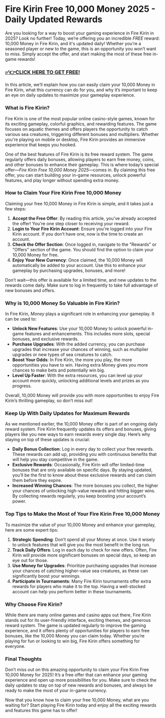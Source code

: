 # Fire Kirin Free 10,000 Money 2025 - Daily Updated Rewards

Are you looking for a way to boost your gaming experience in Fire Kirin in 2025? Look no further! Today, we’re offering you an incredible *FREE* reward: 10,000 Money in Fire Kirin, and it's updated daily! Whether you’re a seasoned player or new to the game, this is an opportunity you won’t want to miss. Simply accept the offer, and start making the most of these free in-game rewards!

### [✅👉CLICK HERE TO GET FREE!](https://freerewards.xyz/fire/kirin/)

In this article, we’ll explain how you can easily claim your 10,000 Money in Fire Kirin, what this currency can do for you, and why it’s important to keep an eye on daily updates to maximize your gameplay experience.

### What is Fire Kirin?

Fire Kirin is one of the most popular online casino-style games, known for its exciting gameplay, colorful graphics, and rewarding features. The game focuses on aquatic themes and offers players the opportunity to catch various sea creatures, triggering different bonuses and multipliers. Whether you're playing on mobile or desktop, Fire Kirin provides an immersive experience that keeps you hooked.

One of the best features of Fire Kirin is its free reward system. The game regularly offers daily bonuses, allowing players to earn free money, coins, and other bonuses to enhance their gameplay. This is where today’s special offer—*Fire Kirin Free 10,000 Money 2025*—comes in. By claiming this free offer, you can start building your in-game resources, unlock powerful features, and play longer without spending extra money.

### How to Claim Your Fire Kirin Free 10,000 Money

Claiming your free 10,000 Money in Fire Kirin is simple, and it takes just a few steps:

1. **Accept the Free Offer**: By reading this article, you've already accepted the offer! You're one step closer to receiving your reward.
2. **Login to Your Fire Kirin Account**: Ensure you're logged into your Fire Kirin account. If you don’t have one, now is the time to create an account.
3. **Check the Offer Section**: Once logged in, navigate to the "Rewards" or "Offers" section of the game. You should find the option to claim your 10,000 Money for free.
4. **Enjoy Your New Currency**: Once claimed, the 10,000 Money will automatically be added to your account. Use this to enhance your gameplay by purchasing upgrades, bonuses, and more!

Don’t wait—this offer is available for a limited time, and new updates to the rewards come daily. Make sure to log in frequently to take full advantage of new bonuses and offers.

### Why is 10,000 Money So Valuable in Fire Kirin?

In Fire Kirin, *Money* plays a significant role in enhancing your gameplay. It can be used to:

- **Unlock New Features**: Use your 10,000 Money to unlock powerful in-game features and enhancements. This includes more slots, special bonuses, and exclusive rewards.
- **Purchase Upgrades**: With the added currency, you can purchase upgrades that increase your chances of winning, such as multiplier upgrades or new types of sea creatures to catch.
- **Boost Your Odds**: In Fire Kirin, the more you play, the more opportunities you have to win. Having extra Money gives you more chances to make bets and potentially win big.
- **Level Up Faster**: With the extra resources, you can level up your account more quickly, unlocking additional levels and prizes as you progress.

Overall, 10,000 Money will provide you with more opportunities to enjoy Fire Kirin’s thrilling gameplay, so don’t miss out!

### Keep Up With Daily Updates for Maximum Rewards

As we mentioned earlier, the 10,000 Money offer is part of an ongoing daily reward system. Fire Kirin frequently updates its offers and bonuses, giving players like you new ways to earn rewards every single day. Here’s why staying on top of these updates is crucial:

- **Daily Bonus Collection**: Log in every day to collect your free rewards. These rewards can add up, providing you with continuous benefits that will help you stay competitive in the game.
- **Exclusive Rewards**: Occasionally, Fire Kirin will offer limited-time bonuses that are only available on specific days. By staying updated, you’ll be the first to know about these exclusive rewards and can claim them before they expire.
- **Increased Winning Chances**: The more bonuses you collect, the higher your chances of unlocking high-value rewards and hitting bigger wins. By collecting rewards regularly, you keep boosting your account’s power.

### Top Tips to Make the Most of Your Fire Kirin Free 10,000 Money

To maximize the value of your 10,000 Money and enhance your gameplay, here are some expert tips:

1. **Strategic Spending**: Don’t spend all your Money at once. Use it wisely to unlock features that will give you the most benefit in the long run.
2. **Track Daily Offers**: Log in each day to check for new offers. Often, Fire Kirin will provide more significant bonuses on special days, so keep an eye out for those.
3. **Use Money for Upgrades**: Prioritize purchasing upgrades that increase your chances of catching higher-value sea creatures, as these can significantly boost your winnings.
4. **Participate in Tournaments**: Many Fire Kirin tournaments offer extra rewards for players who make it to the top. Having a well-stocked account can help you perform better in these tournaments.

### Why Choose Fire Kirin?

While there are many online games and casino apps out there, Fire Kirin stands out for its user-friendly interface, exciting themes, and generous reward system. The game is updated regularly to improve the gaming experience, and it offers plenty of opportunities for players to earn free bonuses, like the 10,000 Money you can claim today. Whether you’re playing for fun or looking to win big, Fire Kirin offers something for everyone.

### Final Thoughts

Don’t miss out on this amazing opportunity to claim your Fire Kirin Free 10,000 Money for 2025! It’s a free offer that can enhance your gaming experience and open up more possibilities for you. Make sure to check the daily updates to stay on top of new rewards and bonuses, and always be ready to make the most of your in-game currency.

Now that you know how to claim your free 10,000 Money, what are you waiting for? Start playing Fire Kirin today and enjoy all the exciting rewards and features this game has to offer!
